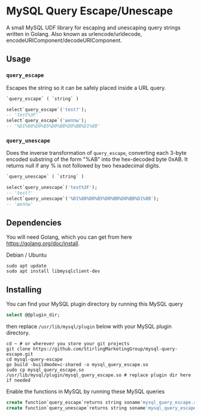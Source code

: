 # MySQL Query Escape/Unescape

A small MySQL UDF library for escaping and unescaping query strings written in Golang. Also known as urlencode/urldecode, encodeURIComponent/decodeURIComponent.

## Usage

### `query_escape`

Escapes the string so it can be safely placed inside a URL query.

```sql
`query_escape` ( `string` )
```

```sql
select`query_escape`('test?');
-- 'test%3F'
select`query_escape`('шеллы');
-- '%D1%88%D0%B5%D0%BB%D0%BB%D1%8B'
```

### `query_unescape`

Does the inverse transformation of `query_escape`, converting each 3-byte encoded substring of the form "%AB" into the hex-decoded byte 0xAB. It returns null if any % is not followed by two hexadecimal digits.

```sql
`query_unescape` ( `string` )
```

```sql
select`query_unescape`('test%3F');
-- 'test?'
select`query_unescape`('%D1%88%D0%B5%D0%BB%D0%BB%D1%8B');
-- 'шеллы'
```

## Dependencies

You will need Golang, which you can get from here https://golang.org/doc/install.

Debian / Ubuntu

```shell
sudo apt update
sudo apt install libmysqlclient-dev
```

## Installing

You can find your MySQL plugin directory by running this MySQL query

```sql
select @@plugin_dir;
```

then replace `/usr/lib/mysql/plugin` below with your MySQL plugin directory.

```shell
cd ~ # or wherever you store your git projects
git clone https://github.com/StirlingMarketingGroup/mysql-query-escape.git
cd mysql-query-escape
go build -buildmode=c-shared -o mysql_query_escape.so
sudo cp mysql_query_escape.so /usr/lib/mysql/plugin/mysql_query_escape.so # replace plugin dir here if needed
```

Enable the functions in MySQL by running these MySQL queries

```sql
create function`query_escape`returns string soname'mysql_query_escape.so';
create function`query_unescape`returns string soname'mysql_query_escape.so';
```